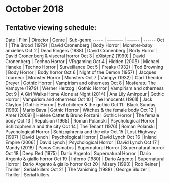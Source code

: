 # October 2018

## Tentative viewing schedule:

Date | Film | Director | Genre | Sub-genre
----- | -------- | ------ | ------
Oct 1 | The Brood (1979) | David Cronenberg | Body Horror | Monster-baby anxieties
Oct 2 | Dead Ringers (1988) | David Cronenberg | Body Horror | David Cronenberg & visceral horror
Oct 3 | eXistenZ (1999) | David Cronenberg | Techno Horror | VR/gaming
Oct 4 | Hidden (2005) | Michael Haneke | Techno Horror | Surveillance
Oct 5 | Freaks (1932) | Tod Browning | Body Horror | Body horror
Oct 6 | Night of the Demon (1957) | Jacques Tourneur | Monster Horror | Monsters
Oct 7 | Vampyr (1932) | Carl Theodor Dreyer | Gothic Horror | Vampirism and otherness
Oct 8 | Nosferatu The Vampyre (1979) | Werner Herzog | Gothic Horror | Vampirism and otherness
Oct 9 | A Girl Walks Home Alone at Night (2014) | Ana Lily Amirpour | Gothic Horror | Vampirism and otherness
Oct 10 | The Innocents (1961) | Jack Clayton | Gothic Horror | Evil children & the gothic
Oct 11 | Black Sunday (1960) | Mario Bava | Gothic Horror | Witches & the female body
Oct 12 | Amer (2009) | Hélène Cattet & Bruno Forzani | Gothic Horror | The female body
Oct 13 | Repulsion (1965) | Roman Polanski | Psychological Horror | Schizophrenia and the city
Oct 14 | The Tenant (1976) | Roman Polanski | Psychological Horror | Schizophrenia and the city
Oct 15 | Lost Highway (1997) | David Lynch | Psychological Horror | David Lynch
Oct 16 | Inland Empire (2006) | David Lynch | Psychological Horror | David Lynch
Oct 17 | Mandy (2018) | Panos Cosmatos | Supernatural Horror | Supernatural horror
Oct 18 | Deep Red (1975) | Dario Argento | Supernatural Horror | Dario Argento & giallo horror
Oct 19 | Inferno (1980) | Dario Argento | Supernatural Horror | Dario Argento & giallo horror
Oct 20 | Misery (1990) | Rob Reiner | Thriller | Serial killers
Oct 21 | The Vanishing (1988) | George Sluizer | Thriller | Serial killers
